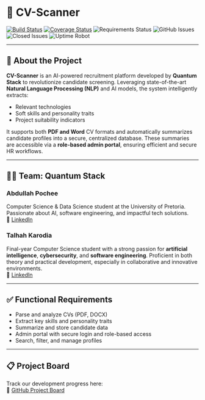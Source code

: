 # 📄 CV-Scanner

[![Build Status](https://github.com/COS301-SE-2025/CV-Scanner/actions/workflows/build.yml/badge.svg)](https://github.com/COS301-SE-2025/CV-Scanner/actions)
[![Coverage Status](https://coveralls.io/repos/github/COS301-SE-2025/CV-Scanner/badge.svg?branch=main)](https://coveralls.io/github/COS301-SE-2025/CV-Scanner?branch=main)
![Requirements Status](https://img.shields.io/badge/requirements-satisfied-brightgreen)
![GitHub Issues](https://img.shields.io/github/issues/COS301-SE-2025/CV-Scanner)
![Closed Issues](https://img.shields.io/github/issues-closed/COS301-SE-2025/CV-Scanner)
![Uptime Robot](https://img.shields.io/uptimerobot/status/m789456789-abcdefgh)

---

## 🧠 About the Project

**CV-Scanner** is an AI-powered recruitment platform developed by **Quantum Stack** to revolutionize candidate screening. Leveraging state-of-the-art **Natural Language Processing (NLP)** and AI models, the system intelligently extracts:
- Relevant technologies
- Soft skills and personality traits
- Project suitability indicators

It supports both **PDF and Word** CV formats and automatically summarizes candidate profiles into a secure, centralized database. These summaries are accessible via a **role-based admin portal**, ensuring efficient and secure HR workflows.

---

## 👨‍💻 Team: Quantum Stack

### Abdullah Pochee  
Computer Science & Data Science student at the University of Pretoria. Passionate about AI, software engineering, and impactful tech solutions.  
🔗 [LinkedIn](https://www.linkedin.com/in/abdullah-pochee-73a916175/)

### Talhah Karodia  
Final-year Computer Science student with a strong passion for **artificial intelligence**, **cybersecurity**, and **software engineering**. Proficient in both theory and practical development, especially in collaborative and innovative environments.  
🔗 [LinkedIn](https://www.linkedin.com/in/talhah-karodia-752657246/)

---

## ✅ Functional Requirements

- Parse and analyze CVs (PDF, DOCX)
- Extract key skills and personality traits
- Summarize and store candidate data
- Admin portal with secure login and role-based access
- Search, filter, and manage profiles

---

## 📋 Project Board  
Track our development progress here:  
🔗 [GitHub Project Board](https://github.com/orgs/COS301-SE-2025/projects/92)
